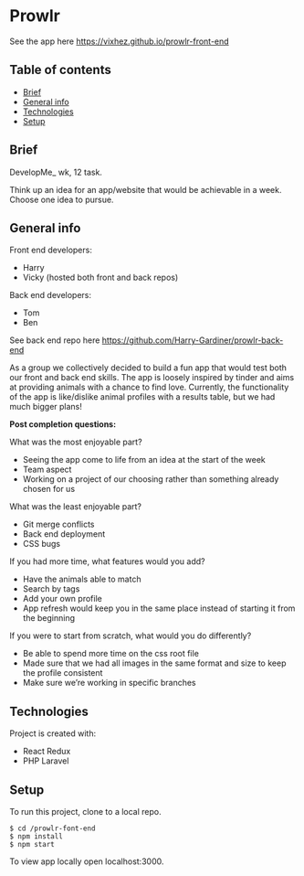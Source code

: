 # Prowlr
See the app here https://vixhez.github.io/prowlr-front-end

## Table of contents
* [Brief](#brief)
* [General info](#general-info)
* [Technologies](#technologies)
* [Setup](#setup)
## Brief
DevelopMe_ wk, 12 task. 

Think up an idea for an app/website that would be achievable in a week. Choose one idea to pursue.

## General info
Front end developers: 
- Harry 
- Vicky (hosted both front and back repos)

Back end developers:
- Tom
- Ben

See back end repo here https://github.com/Harry-Gardiner/prowlr-back-end

As a group we collectively decided to build a fun app that would test both our front and back end skills. The app is loosely inspired by tinder and aims at providing animals with a chance to find love. Currently, the functionality of the app is like/dislike animal profiles with a results table, but we had much bigger plans!

**Post completion questions:**

What was the most enjoyable part?
- Seeing the app come to life from an idea at the start of the week
- Team aspect
- Working on a project of our choosing rather than something already chosen for us

What was the least enjoyable part?
- Git merge conflicts
- Back end deployment
- CSS bugs

If you had more time, what features would you add?
- Have the animals able to match 
- Search by tags
- Add your own profile
- App refresh would keep you in the same place instead of starting it from the beginning

If you were to start from scratch, what would you do differently?
- Be able to spend more time on the css root file
- Made sure that we had all images in the same format and size to keep the profile consistent 
- Make sure we’re working in specific branches 

## Technologies
Project is created with:
- React Redux
- PHP Laravel 
## Setup
To run this project, clone to a local repo.
```
$ cd /prowlr-font-end
$ npm install
$ npm start
```
To view app locally open localhost:3000.
